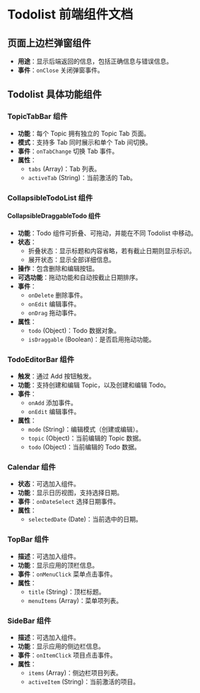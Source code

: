 # Todolist 前端组件文档

## 页面上边栏弹窗组件

- **用途**：显示后端返回的信息，包括正确信息与错误信息。
- **事件**：`onClose` 关闭弹窗事件。

## Todolist 具体功能组件

### TopicTabBar 组件

- **功能**：每个 Topic 拥有独立的 Topic Tab 页面。
- **模式**：支持多 Tab 同时展示和单个 Tab 间切换。
- **事件**：`onTabChange` 切换 Tab 事件。
- **属性**：
  - `tabs` (Array)：Tab 列表。
  - `activeTab` (String)：当前激活的 Tab。

### CollapsibleTodoList 组件

#### CollapsibleDraggableTodo 组件

- **功能**：Todo 组件可折叠、可拖动，并能在不同 Todolist 中移动。
- **状态**：
  - 折叠状态：显示标题和内容省略，若有截止日期则显示标识。
  - 展开状态：显示全部详细信息。
- **操作**：包含删除和编辑按钮。
- **可选功能**：拖动功能和自动按截止日期排序。
- **事件**：
  - `onDelete` 删除事件。
  - `onEdit` 编辑事件。
  - `onDrag` 拖动事件。
- **属性**：
  - `todo` (Object)：Todo 数据对象。
  - `isDraggable` (Boolean)：是否启用拖动功能。

### TodoEditorBar 组件

- **触发**：通过 Add 按钮触发。
- **功能**：支持创建和编辑 Topic，以及创建和编辑 Todo。
- **事件**：
  - `onAdd` 添加事件。
  - `onEdit` 编辑事件。
- **属性**：
  - `mode` (String)：编辑模式（创建或编辑）。
  - `topic` (Object)：当前编辑的 Topic 数据。
  - `todo` (Object)：当前编辑的 Todo 数据。

### Calendar 组件

- **状态**：可选加入组件。
- **功能**：显示日历视图，支持选择日期。
- **事件**：`onDateSelect` 选择日期事件。
- **属性**：
  - `selectedDate` (Date)：当前选中的日期。

### TopBar 组件

- **描述**：可选加入组件。
- **功能**：显示应用的顶栏信息。
- **事件**：`onMenuClick` 菜单点击事件。
- **属性**：
  - `title` (String)：顶栏标题。
  - `menuItems` (Array)：菜单项列表。

### SideBar 组件

- **描述**：可选加入组件。
- **功能**：显示应用的侧边栏信息。
- **事件**：`onItemClick` 项目点击事件。
- **属性**：
  - `items` (Array)：侧边栏项目列表。
  - `activeItem` (String)：当前激活的项目。
